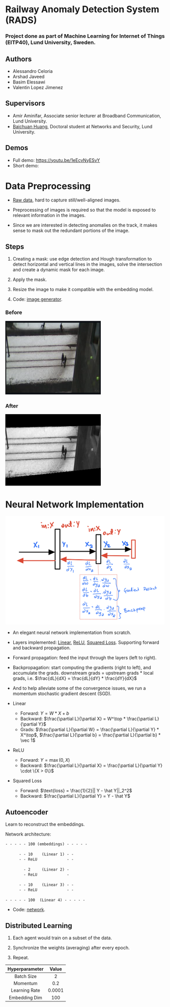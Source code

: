 # Railway Anomaly Detection System (RADS)

### Project done as part of Machine Learning for Internet of Things (EITP40), Lund University, Sweden.

## Authors

- Alessandro Celoria
- Arshad Javeed
- Basim Elessawi
- Valentin Lopez Jimenez

## Supervisors

- Amir Aminifar, Associate senior lecturer at Broadband Communication, Lund University.
- [Baichuan Huang](https://github.com/whubaichuan), Doctoral student at Networks and Security, Lund University. 

## Demos

- Full demo: https://youtu.be/1eEcvNyESvY
- Short demo: 

# Data Preprocessing

- [Raw data](./images-data1/), hard to capture still/well-aligned images.

- Preprocessing of images is required so that the model is exposed to relevant information in the images.

- Since we are interested in detecting anomalies on the track, it makes sense to mask out the redundant portions of the image.

## Steps

1. Creating a mask: use edge detection and Hough transformation to detect horizontal and vertical lines in the images, solve the intersection and create a dynamic mask for each image.

1. Apply the mask.

2. Resize the image to make it compatible with the embedding model.

3. Code: [image generator](./client/generator.py).


### Before
<img src="image-2.png" alt="drawing" width="300"/>

### After
<img src="image-1.png" alt="drawing" width="300"/>


<!-- ![Alt text](image-1.png) -->

# Neural Network Implementation

<img src="image.png" alt="drawing" width="500"/>

- An elegant neural network implementation from scratch.

- Layers implemented: [Linear](./platform/src/dnn/layers/linear.h), [ReLU](./platform/src/dnn/layers/relu.h), [Squared Loss](./platform/src/dnn/layers/squared.h). Supporting forward and backward propagation.

- Forward propagation: feed the input through the layers (left to right).

- Backpropagation: start computing the gradients (right to left), and accumulate the grads.
downstream grads = upstream grads * local grads, i.e. $\frac{dL}{dX} = \frac{dL}{dY} * \frac{dY}{dX}$

- And to help alleviate some of the convergence issues, we run a momentum stochastic gradient descent (SGD).

- Linear
    - Forward: $Y = W * X + b$
    - Backward: $\frac{\partial L}{\partial X} = W^\top * \frac{\partial L}{\partial Y}$
    - Grads: $\frac{\partial L}{\partial W} = \frac{\partial L}{\partial Y} * X^\top$, $\frac{\partial L}{\partial b} = \frac{\partial L}{\partial b} * \vec 1$

- ReLU
    - Forward: $Y = \max(0, X)$
    - Backward: $\frac{\partial L}{\partial X} = \frac{\partial L}{\partial Y} \cdot \{X > 0\}$

- Squared Loss
    - Forward: $\text{loss} = \frac{1}{2}|| Y - \hat Y||_2^2$
    - Backward: $\frac{\partial L}{\partial Y} = Y - \hat Y$

## Autoencoder

Learn to reconstruct the embeddings.

Network architecture:

```
- - - - - 100 (embeddings) - - - - -

      - - 10    (Linear 1) - -
      - - ReLU             - -

        - 2     (Linear 2) -
        - ReLU             -

      - - 10    (Linear 3) - -
      - - ReLU             - -

- - - - - 100  (Linear 4) - - - - -
```

- Code: [network](./platform/src/dnn/network.cpp).

## Distributed Learning

1. Each agent would train on a subset of the data.

2. Synchronize the weights (averaging) after every epoch.

3. Repeat.

| **Hyperparameter** | **Value** |
|:------------------:|:---------:|
|     Batch Size     |     2     |
|      Momentum      |    0.2    |
|    Learning Rate   |   0.0001  |
|    Embedding Dim   |   100     |